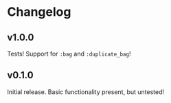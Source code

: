 # Changelog

## v1.0.0

Tests! Support for `:bag` and `:duplicate_bag`!

## v0.1.0

Initial release. Basic functionality present, but untested!
